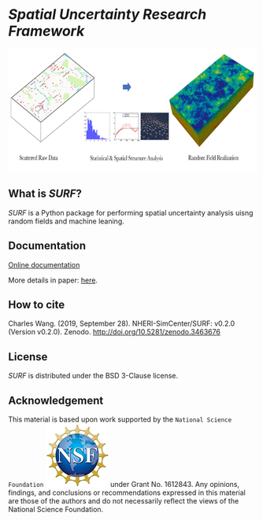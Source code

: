 # <i>Spatial Uncertainty Research Framework</i>

<img src="https://raw.githubusercontent.com/NHERI-SimCenter/SURF/master/docs/images/surf.png" alt="SURF" height="250"/>

## What is <i>SURF</i>?

<i>SURF</i> is a Python package for performing spatial uncertainty analysis uisng random fields and machine leaning.


## Documentation

[Online documentation](https://nheri-simcenter.github.io/SURF)

More details in paper: <a href="https://arxiv.org/abs/1910.06391">here</a>.

## How to cite

Charles Wang. (2019, September 28). NHERI-SimCenter/SURF: v0.2.0 (Version v0.2.0). Zenodo. http://doi.org/10.5281/zenodo.3463676

## License

<i>SURF</i> is distributed under the BSD 3-Clause license.

## Acknowledgement

This material is based upon work supported by the `National Science Foundation` <img src="https://raw.githubusercontent.com/NHERI-SimCenter/SURF/master/docs/images/nsf.png"  alt="NSF"/> under Grant No. 1612843. Any opinions, findings, and conclusions or recommendations expressed in this material are those of the authors and do not necessarily reflect the views of the National Science Foundation.
